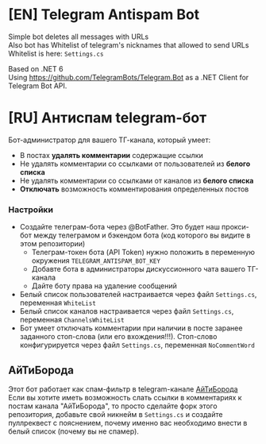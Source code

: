 # [EN] Telegram Antispam Bot
Simple bot deletes all messages with URLs  
Also bot has Whitelist of telegram's nicknames that allowed to send URLs  
Whitelist is here: `Settings.cs`  

Based on .NET 6  
Using https://github.com/TelegramBots/Telegram.Bot as a .NET Client for Telegram Bot API.

# [RU] Антиспам telegram-бот
Бот-администратор для вашего ТГ-канала, который умеет:
- В постах **удалять комментарии** содержащие ссылки
- Не удалять комментарии со ссылками от пользователей из **белого списка**
- Не удалять комментарии со ссылками от каналов из **белого списка**
- **Отключать** возможность комментирования определенных постов

### Настройки
- Создайте телеграм-бота через @BotFather. Это будет наш прокси-бот между телеграмом и бэкендом бота (код которого вы видите в этом репозитории)
  - Телеграм-токен бота (API Token) нужно положить в переменную окружения `TELEGRAM_ANTISPAM_BOT_KEY`
  - Добавте бота в администраторы дискуссионного чата вашего ТГ-канала 
  - Дайте боту права на удаление сообщений
- Белый список пользователей настраивается через файл `Settings.cs`, переменная `WhiteList`
- Белый список каналов настраивается через файл `Settings.cs`, переменная `ChannelsWhiteList`
- Бот умеет отключать комментарии при наличии в посте заранее заданного стоп-слова (или его вхождения!!!). Стоп-слово конфигурируется через файл `Settings.cs`, переменная `NoCommentWord`


## АйТиБорода
Этот бот работает как спам-фильтр в telegram-канале [АйТиБорода](https://t.me/itbeard)  
Если вы хотите иметь возможность слать ссылки в комментариях к постам канала "АйТиБорода", то просто сделайте форк этого репозитория, добавьте свой никнейм в `Settings.cs` и создайте пуллреквест с пояснением, почему именно вас необходимо внести в белый список (почему вы не спамер).



